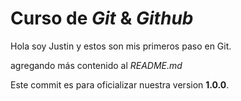 # Curso de _Git_ & _Github_

Hola soy Justin y estos son mis primeros paso en Git.

agregando más contenido al _README.md_

Este commit es para oficializar nuestra version **1.0.0**.